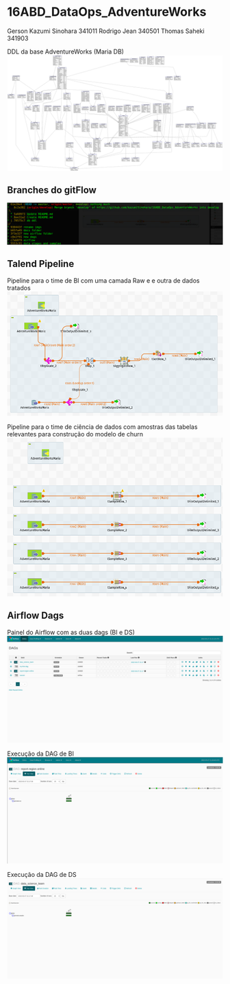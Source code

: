 # 16ABD_DataOps_AdventureWorks

Gerson Kazumi Sinohara 341011
Rodrigo Jean 340501
Thomas Saheki 341903

DDL da base AdventureWorks (Maria DB)
![Screenshot](docs/AdventureWorks2014_ddl.png)

## Branches do gitFlow
![Screenshot](docs/gitflow_branches.png)

## Talend Pipeline
Pipeline para o time de BI com uma camada Raw e e outra de dados tratados
![Screenshot](docs/bi_pipeline.png)

Pipeline para o time de ciência de dados com amostras das tabelas relevantes para construção do modelo de churn
![Screenshot](docs/ds_pipeline.png)

## Airflow Dags
Painel do Airflow com as duas dags (BI e DS)
![Screenshot](docs/airflow_panel.png)

Execução da DAG de BI
![Screenshot](docs/bi_dag.png)

Execução da DAG de DS
![Screenshot](docs/ds_dag.png)

